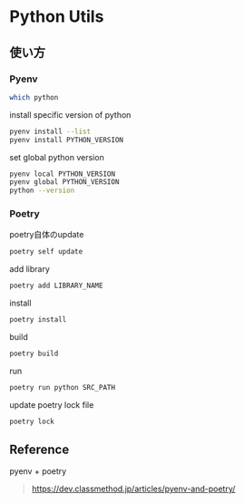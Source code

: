 # Python Utils

## 使い方

### Pyenv

```bash
which python
```

install specific version of python

```bash
pyenv install --list
pyenv install PYTHON_VERSION
```

set global python version

```bash
pyenv local PYTHON_VERSION
pyenv global PYTHON_VERSION
python --version
```

### Poetry

poetry自体のupdate

```bash
poetry self update
```

add library

```bash
poetry add LIBRARY_NAME
```

install

```bash
poetry install
```

build

```bash
poetry build
```

run

```bash
poetry run python SRC_PATH
```

update poetry lock file

```bash
poetry lock
```

## Reference

pyenv + poetry

> https://dev.classmethod.jp/articles/pyenv-and-poetry/
